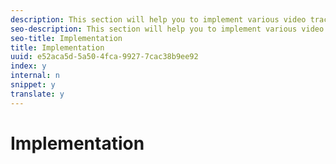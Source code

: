 ```yaml
---
description: This section will help you to implement various video tracking features using MediaHeartbeat.
seo-description: This section will help you to implement various video tracking features using MediaHeartbeat.
seo-title: Implementation
title: Implementation
uuid: e52aca5d-5a50-4fca-9927-7cac38b9ee92
index: y
internal: n
snippet: y
translate: y
---
```


# Implementation




